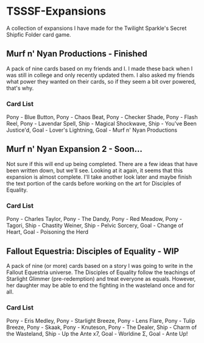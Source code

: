 # TSSSF-Expansions
A collection of expansions I have made for the Twilight Sparkle's Secret Shipfic Folder card game.

## Murf n' Nyan Productions - Finished
A pack of nine cards based on my friends and I. I made these back when I was still in college and only recently updated them. I also asked my friends what power they wanted on their cards, so if they seem a bit over powered, that's why.
### Card List
Pony - Blue Button,
Pony - Chaos Beat,
Pony - Checker Shade,
Pony - Flash Reel,
Pony - Lavendar Spell,
Ship - Magical Shockwave,
Ship - You've Been Justice'd,
Goal - Lover's Lightning,
Goal - Murf n' Nyan Productions

## Murf n' Nyan Expansion 2 - Soon...
Not sure if this will end up being completed. There are a few ideas that have been written down, but we'll see. Looking at it again, it seems that this expansion is almost complete. I'll take another look later and maybe finish the text portion of the cards before working on the art for Disciples of Equality.

### Card List
Pony - Charles Taylor,
Pony - The Dandy,
Pony - Red Meadow,
Pony - Tagori,
Ship - Chastity Weiner,
Ship - Pelvic Sorcery,
Goal - Change of Heart,
Goal - Poisoning the Herd

## Fallout Equestria: Disciples of Equality - WIP
A pack of nine (or more) cards based on a story I was going to write in the Fallout Equestria universe. The Disciples of Equality follow the teachings of Starlight Glimmer (pre-redemption) and treat everyone as equals. However, her daughter may be able to end the fighting in the wasteland once and for all.
### Card List
Pony - Eris Medley,
Pony - Starlight Breeze,
Pony - Lens Flare,
Pony - Tulip Breeze,
Pony - Skaak,
Pony - Knuteson,
Pony - The Dealer,
Ship - Charm of the Wasteland,
Ship - Up the Ante x7,
Goal - Worldine Σ,
Goal - Ante Up!
